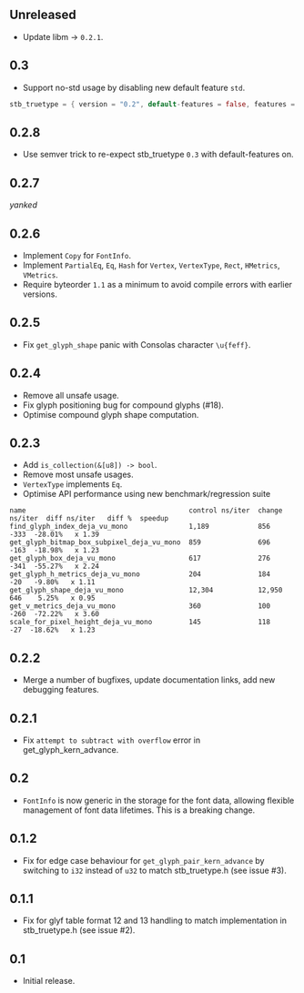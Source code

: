 ## Unreleased
* Update libm -> `0.2.1`.

## 0.3
* Support no-std usage by disabling new default feature `std`.
```rust
stb_truetype = { version = "0.2", default-features = false, features = ["libm"] }
```

## 0.2.8
* Use semver trick to re-expect stb_truetype `0.3` with default-features on.

## 0.2.7
_yanked_

## 0.2.6
* Implement `Copy` for `FontInfo`.
* Implement `PartialEq`, `Eq`, `Hash` for `Vertex`, `VertexType`, `Rect`, `HMetrics`, `VMetrics`.
* Require byteorder `1.1` as a minimum to avoid compile errors with earlier versions.

## 0.2.5
* Fix `get_glyph_shape` panic with Consolas character `\u{feff}`.

## 0.2.4
* Remove all unsafe usage.
* Fix glyph positioning bug for compound glyphs (#18).
* Optimise compound glyph shape computation.

## 0.2.3
* Add `is_collection(&[u8]) -> bool`.
* Remove most unsafe usages.
* `VertexType` implements `Eq`.
* Optimise API performance using new benchmark/regression suite

```
name                                        control ns/iter  change ns/iter  diff ns/iter   diff %  speedup
find_glyph_index_deja_vu_mono               1,189            856                     -333  -28.01%   x 1.39
get_glyph_bitmap_box_subpixel_deja_vu_mono  859              696                     -163  -18.98%   x 1.23
get_glyph_box_deja_vu_mono                  617              276                     -341  -55.27%   x 2.24
get_glyph_h_metrics_deja_vu_mono            204              184                      -20   -9.80%   x 1.11
get_glyph_shape_deja_vu_mono                12,304           12,950                   646    5.25%   x 0.95
get_v_metrics_deja_vu_mono                  360              100                     -260  -72.22%   x 3.60
scale_for_pixel_height_deja_vu_mono         145              118                      -27  -18.62%   x 1.23
```

## 0.2.2
* Merge a number of bugfixes, update documentation links, add new debugging features.

## 0.2.1
* Fix `attempt to subtract with overflow` error in get_glyph_kern_advance.

## 0.2
* `FontInfo` is now generic in the storage for the font data, allowing flexible management of font data lifetimes. This is a breaking change.

## 0.1.2
* Fix for edge case behaviour for `get_glyph_pair_kern_advance` by switching to `i32` instead of `u32` to match stb_truetype.h (see issue #3).

## 0.1.1
* Fix for glyf table format 12 and 13 handling to match implementation in stb_truetype.h (see issue #2).

## 0.1
* Initial release.

